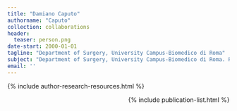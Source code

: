 ```yaml
---
title: "Damiano Caputo"
authorname: "Caputo"
collection: collaborations
header:
  teaser: person.png
date-start: 2000-01-01
tagline: "Department of Surgery, University Campus-Biomedico di Roma"
subject: "Department of Surgery, University Campus-Biomedico di Roma. Rome, Italy"
email: ''
---
```


{% include author-research-resources.html %}

<div style="text-align: right"> 

{% include publication-list.html %}
